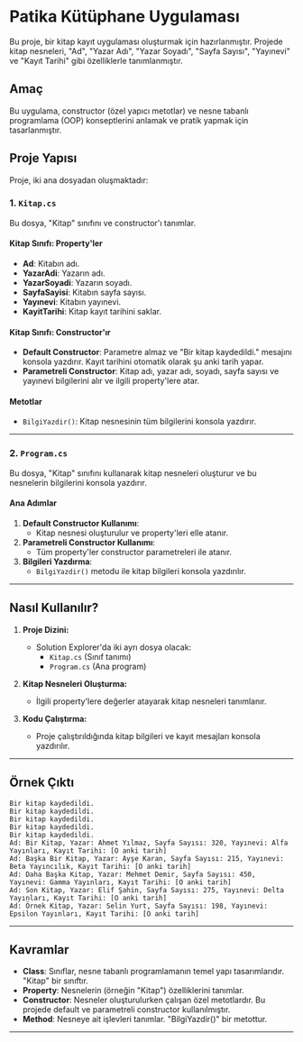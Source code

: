 # Patika Kütüphane Uygulaması

Bu proje, bir kitap kayıt uygulaması oluşturmak için hazırlanmıştır. Projede kitap nesneleri, "Ad", "Yazar Adı", "Yazar Soyadı", "Sayfa Sayısı", "Yayınevi" ve "Kayıt Tarihi" gibi özelliklerle tanımlanmıştır.

## Amaç

Bu uygulama, constructor (özel yapıcı metotlar) ve nesne tabanlı programlama (OOP) konseptlerini anlamak ve pratik yapmak için tasarlanmıştır.

## Proje Yapısı

Proje, iki ana dosyadan oluşmaktadır:

### 1. `Kitap.cs`
Bu dosya, "Kitap" sınıfını ve constructor'ı tanımlar.

#### **Kitap Sınıfı: Property'ler**
- **Ad**: Kitabın adı.
- **YazarAdi**: Yazarın adı.
- **YazarSoyadi**: Yazarın soyadı.
- **SayfaSayisi**: Kitabın sayfa sayısı.
- **Yayınevi**: Kitabın yayınevi.
- **KayitTarihi**: Kitap kayıt tarihini saklar.

#### **Kitap Sınıfı: Constructor'ır**
- **Default Constructor**: Parametre almaz ve "Bir kitap kaydedildi." mesajını konsola yazdırır. Kayıt tarihini otomatik olarak şu anki tarih yapar.
- **Parametreli Constructor**: Kitap adı, yazar adı, soyadı, sayfa sayısı ve yayınevi bilgilerini alır ve ilgili property'lere atar.

#### **Metotlar**
- `BilgiYazdir()`: Kitap nesnesinin tüm bilgilerini konsola yazdırır.

---

### 2. `Program.cs`
Bu dosya, "Kitap" sınıfını kullanarak kitap nesneleri oluşturur ve bu nesnelerin bilgilerini konsola yazdırır.

#### **Ana Adımlar**
1. **Default Constructor Kullanımı**:
   - Kitap nesnesi oluşturulur ve property'leri elle atanır.
2. **Parametreli Constructor Kullanımı**:
   - Tüm property'ler constructor parametreleri ile atanır.
3. **Bilgileri Yazdırma**:
   - `BilgiYazdir()` metodu ile kitap bilgileri konsola yazdırılır.

---

## Nasıl Kullanılır?

1. **Proje Dizini:**
   - Solution Explorer'da iki ayrı dosya olacak:
     - `Kitap.cs` (Sınıf tanımı)
     - `Program.cs` (Ana program)

2. **Kitap Nesneleri Oluşturma:**
   - İlgili property'lere değerler atayarak kitap nesneleri tanımlanır.

3. **Kodu Çalıştırma:**
   - Proje çalıştırıldığında kitap bilgileri ve kayıt mesajları konsola yazdırılır.

---

## Örnek Çıktı
```
Bir kitap kaydedildi.
Bir kitap kaydedildi.
Bir kitap kaydedildi.
Bir kitap kaydedildi.
Bir kitap kaydedildi.
Ad: Bir Kitap, Yazar: Ahmet Yılmaz, Sayfa Sayısı: 320, Yayınevi: Alfa Yayınları, Kayıt Tarihi: [O anki tarih]
Ad: Başka Bir Kitap, Yazar: Ayşe Karan, Sayfa Sayısı: 215, Yayınevi: Beta Yayıncılık, Kayıt Tarihi: [O anki tarih]
Ad: Daha Başka Kitap, Yazar: Mehmet Demir, Sayfa Sayısı: 450, Yayınevi: Gamma Yayınları, Kayıt Tarihi: [O anki tarih]
Ad: Son Kitap, Yazar: Elif Şahin, Sayfa Sayısı: 275, Yayınevi: Delta Yayınları, Kayıt Tarihi: [O anki tarih]
Ad: Örnek Kitap, Yazar: Selin Yurt, Sayfa Sayısı: 198, Yayınevi: Epsilon Yayınları, Kayıt Tarihi: [O anki tarih]
```

---

## Kavramlar
- **Class**: Sınıflar, nesne tabanlı programlamanın temel yapı tasarımlarıdır. "Kitap" bir sınıftır.
- **Property**: Nesnelerin (örneğin "Kitap") özelliklerini tanımlar.
- **Constructor**: Nesneler oluşturulurken çalışan özel metotlardır. Bu projede default ve parametreli constructor kullanılmıştır.
- **Method**: Nesneye ait işlevleri tanımlar. "BilgiYazdir()" bir metottur.

---


